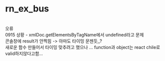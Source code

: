 # rn_ex_bus

</br>오류
</br>0915 상황 - xmlDoc.getElementsByTagName에서 undefined라고 문제
</br>콘솔창에 result가 안찍힘 -> 아마도 타이밍 문젠듯,,?
</br>새로운 함수 만들어서 타이밍 맞추려고 했으나 ... function과 object는 react chile로 valid하지않다고함...
